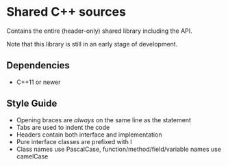 # Shared C++ sources
Contains the entire (header-only) shared library including the API.

Note that this library is still in an early stage of development.

## Dependencies
* C++11 or newer

## Style Guide
* Opening braces are *always* on the same line as the statement
* Tabs are used to indent the code
* Headers contain both interface and implementation
* Pure interface classes are prefixed with I
* Class names use PascalCase, function/method/field/variable names use camelCase